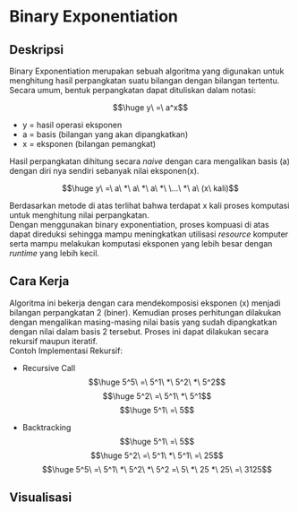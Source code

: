 # Binary Exponentiation


## Deskripsi
Binary Exponentiation merupakan sebuah algoritma yang digunakan untuk menghitung hasil perpangkatan suatu bilangan dengan bilangan tertentu.  
Secara umum, bentuk perpangkatan dapat dituliskan dalam notasi:  

$$\huge y\ =\ a^x$$

- y = hasil operasi eksponen
- a = basis (bilangan yang akan dipangkatkan)
- x = eksponen (bilangan pemangkat)

Hasil perpangkatan dihitung secara <em>naive</em> dengan cara mengalikan basis (a) dengan diri nya sendiri sebanyak nilai eksponen(x).

$$\huge y\ =\ a\ *\ a\ *\ a\ *\ \...\ *\ a\ (x\ kali)$$

Berdasarkan metode di atas terlihat bahwa terdapat x kali proses komputasi untuk menghitung nilai perpangkatan.  
Dengan menggunakan binary exponentiation, proses kompuasi di atas dapat direduksi sehingga mampu meningkatkan utilisasi <em>resource</em> komputer serta mampu melakukan komputasi eksponen yang lebih besar dengan <em>runtime</em> yang lebih kecil.

## Cara Kerja
Algoritma ini bekerja dengan cara mendekomposisi eksponen (x) menjadi bilangan perpangkatan 2 (biner). Kemudian proses perhitungan dilakukan dengan mengalikan masing-masing nilai basis yang sudah dipangkatkan dengan nilai dalam basis 2 tersebut. Proses ini dapat dilakukan secara rekursif maupun iteratif.  
Contoh Implementasi Rekursif:
- Recursive Call
$$\huge 5^5\ =\ 5^1\ *\ 5^2\ *\ 5^2$$
$$\huge 5^2\ =\ 5^1\ *\ 5^1$$
$$\huge 5^1\ =\ 5$$

- Backtracking
$$\huge 5^1\ =\ 5$$
$$\huge 5^2\ =\ 5^1\ *\ 5^1\ =\ 25$$
$$\huge 5^5\ =\ 5^1\ *\ 5^2\ *\ 5^2 =\ 5\ *\ 25 *\ 25\ =\ 3125$$

## Visualisasi
